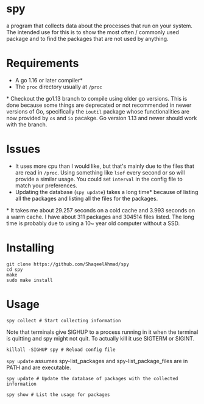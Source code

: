 # spy

a program that collects data about the processes that run on your system.
The intended use for this is to show the most often / commonly used package and
to find the packages that are not used by anything.

# Requirements
- A go 1.16 or later compiler*
- The `proc` directory usually at `/proc`

\* Checkout the go1.13 branch to compile using older go versions. This is done
because some things are deprecated or not recommended in newer versions of Go,
specifically the `ioutil` package whose functionalities are now provided by `os` and
`io` pacakge. Go version 1.13 and newer should work with the branch.

# Issues
- It uses more cpu than I would like, but that's mainly due to the files that
  are read in `/proc`. Using something like `lsof` every second or so will
  provide a similar usage. You could set `interval` in the config file to
  match your preferences.
- Updating the database (`spy update`) takes a long time*  because of listing
  all the packages and listing all the files for the packages.

\* It takes me about 29.257 seconds on a cold cache and 3.993 seconds on a warm
cache. I have about 311 packages and 304514 files listed. The long time
is probably due to using a 10~ year old computer without a SSD.

# Installing

```
git clone https://github.com/ShaqeelAhmad/spy
cd spy
make
sudo make install
```

# Usage

```
spy collect # Start collecting information
```

Note that terminals give SIGHUP to a process running in it when the terminal is
quitting and spy might not quit. To actually kill it use SIGTERM or SIGINT.
```
killall -SIGHUP spy # Reload config file
```

`spy update` assumes spy-list_packages and spy-list_package_files are in PATH
and are executable.
```
spy update # Update the database of packages with the collected information
```

```
spy show # List the usage for packages
```
